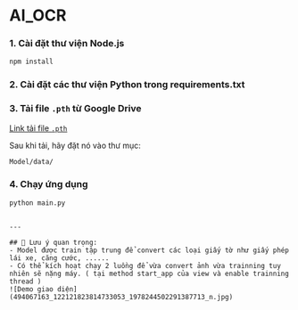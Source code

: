 # AI_OCR 

### 1. Cài đặt thư viện Node.js
```bash
npm install
````

### 2. Cài đặt các thư viện Python trong requirements.txt


### 3. Tải file `.pth` từ Google Drive

[Link tải file `.pth`](https://drive.google.com/file/d/1bqW5GywnoWtlqlft_t4MVzk_Pxh1eZxT/view?usp=sharing)

Sau khi tải, hãy đặt nó vào thư mục:

```bash
Model/data/
```

### 4. Chạy ứng dụng

```bash
python main.py
```

````

---

## 📌 Lưu ý quan trọng:
- Model được train tập trung để convert các loại giấy tờ như giấy phép lái xe, căng cước, ......
- Có thể kích hoạt chạy 2 luồng để vừa convert ảnh vừa trainning tuy nhiên sẽ nặng máy. ( tại method start_app của view và enable trainning thread )
![Demo giao diện](494067163_122121823814733053_1978244502291387713_n.jpg)


